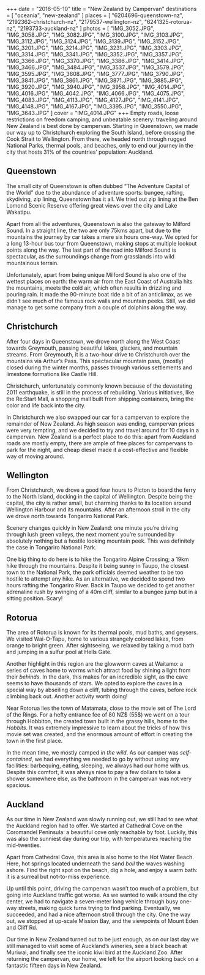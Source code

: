 +++
date    = "2016-05-10"
title   = "New Zealand by Campervan"
destinations = [ "oceania", "new-zealand" ]
places  = [
  "6204696-queenstown-nz", "2192362-christchurch-nz", "2179537-wellington-nz",
  "6241325-rotorua-nz", "2193733-auckland-nz"
]
photos = [
  "IMG_3052.JPG", "IMG_3058.JPG", "IMG_3082.JPG", "IMG_3100.JPG", "IMG_3103.JPG",
  "IMG_3112.JPG", "IMG_3124.JPG", "IMG_3139.JPG", "IMG_3152.JPG", "IMG_3201.JPG",
  "IMG_3214.JPG", "IMG_3231.JPG", "IMG_3303.JPG", "IMG_3314.JPG", "IMG_3341.JPG",
  "IMG_3352.JPG", "IMG_3357.JPG", "IMG_3366.JPG", "IMG_3370.JPG", "IMG_3386.JPG",
  "IMG_3414.JPG", "IMG_3466.JPG", "IMG_3484.JPG", "IMG_3537.JPG", "IMG_3579.JPG",
  "IMG_3595.JPG", "IMG_3608.JPG", "IMG_3777.JPG", "IMG_3790.JPG", "IMG_3841.JPG",
  "IMG_3861.JPG", "IMG_3871.JPG", "IMG_3885.JPG", "IMG_3920.JPG", "IMG_3940.JPG",
  "IMG_3958.JPG", "IMG_4014.JPG", "IMG_4016.JPG", "IMG_4042.JPG", "IMG_4066.JPG",
  "IMG_4075.JPG", "IMG_4083.JPG", "IMG_4113.JPG", "IMG_4127.JPG", "IMG_4141.JPG",
  "IMG_4148.JPG", "IMG_4167.JPG", "IMG_3395.JPG", "IMG_3550.JPG", "IMG_3643.JPG"
]
cover = "IMG_4014.JPG"
+++
Empty roads, loose restrictions on freedom camping, and unbeatable scenery: traveling around New Zealand is best done by campervan. Starting in Queenstown, we made our way up to Christchurch exploring the South Island, before crossing the Cook Strait to Wellington. From there, we headed north through rugged National Parks, thermal pools, and beaches, only to end our journey in the city that hosts 31% of the countries’ population: Auckland.
<!--more-->
## Queenstown
The small city of Queenstown is often dubbed “The Adventure Capital of the World” due to the abundance of adventure sports: bungee, rafting, skydiving, zip lining, Queenstown has it all. We tried out zip lining at the Ben Lomond Scenic Reserve offering great views over the city and Lake Wakatipu.

Apart from all the adventures, Queenstown is also the gateway to Milford Sound. In a straight line, the two are only 75kms apart, but due to the mountains the journey by car takes a mere six hours one-way. We opted for a long 13-hour bus tour from Queenstown, making stops at multiple lookout points along the way. The last part of the road into Milford Sound is spectacular, as the surroundings change from grasslands into wild mountainous terrain.

Unfortunately, apart from being unique Milford Sound is also one of the wettest places on earth: the warm air from the East Coast of Australia hits the mountains, meets the cold air, which often results in drizzling and pouring rain. It made the 90-minute boat ride a bit of an anticlimax, as we didn’t see much of the famous rock walls and mountain peeks. Still, we did manage to get some company from a couple of dolphins along the way.

## Christchurch
After four days in Queenstown, we drove north along the West Coast towards Greymouth, passing beautiful lakes, glaciers, and mountain streams. From Greymouth, it is a two-hour drive to Christchurch over the mountains via Arthur’s Pass. This spectacular mountain pass, (mostly) closed during the winter months, passes through various settlements and limestone formations like Castle Hill.

Christchurch, unfortunately commonly known because of the devastating 2011 earthquake, is still in the process of rebuilding. Various initiatives, like the Re:Start Mall, a shopping mall built from shipping containers, bring the color and life back into the city.

In Christchurch we also swapped our car for a campervan to explore the remainder of New Zealand. As high season was ending, campervan prices were very tempting, and we decided to try and travel around for 10 days in a campervan. New Zealand is a perfect place to do this: apart from Auckland roads are mostly empty, there are ample of free places for campervans to park for the night, and cheap diesel made it a cost-effective and flexible way of moving around.

## Wellington
From Christchurch, we drove a good four hours to Picton to board the ferry to the North Island, docking in the capital of Wellington. Despite being the capital, the city is rather small, but charming thanks to its location around Wellington Harbour and its mountains. After an afternoon stroll in the city we drove north towards Tongariro National Park.

Scenery changes quickly in New Zealand: one minute you’re driving through lush green valleys, the next moment you’re surrounded by absolutely nothing but a hostile looking mountain peek. This was definitely the case in Tongariro National Park.

One big thing to do here is to hike the Tongariro Alpine Crossing; a 19km hike through the mountains. Despite it being sunny in Taupo, the closest town to the National Park, the park officials deemed weather to be too hostile to attempt any hike. As an alternative, we decided to spend two hours rafting the Tongariro River. Back in Taupo we decided to get another adrenaline rush by swinging of a 40m cliff, similar to a bungee jump but in a sitting position. Scary!

## Rotorua
The area of Rotorua is known for its thermal pools, mud baths, and geysers. We visited Wai-O-Tapu, home to various strangely colored lakes, from orange to bright green. After sightseeing, we relaxed by taking a mud bath and jumping in a sulfur pool at Hells Gate.

Another highlight in this region are the glowworm caves at Waitamo: a series of caves home to worms which attract food by shining a light from their *behinds*. In the dark, this makes for an incredible sight, as the cave seems to have thousands of stars. We opted to explore the caves in a special way by abseiling down a cliff, tubing through the caves, before rock climbing back out. Another activity worth doing!

Near Rotorua lies the town of Matamata, close to the movie set of The Lord of the Rings. For a hefty entrance fee of 80 NZ$ (55$) we went on a tour through Hobbiton, the created town built in the grassy hills, home to the *Hobbits*. It was extremely impressive to learn about the tricks of how this movie set was created, and the enormous amount of effort in creating the town in the first place.

In the mean time, we mostly camped *in the wild*. As our camper was *self-contained*, we had everything we needed to go by without using any facilities: barbequing, eating, sleeping, we always had our home with us. Despite this comfort, it was always nice to pay a few dollars to take a shower somewhere else, as the bathroom in the campervan was not very spacious.

## Auckland
As our time in New Zealand was slowly running out, we still had to see what the Auckland region had to offer. We started at Cathedral Cove on the Coromandel Peninsula: a beautiful cove only reachable by foot. Luckily, this was also the sunniest day during our trip, with temperatures reaching the mid-twenties.

Apart from Cathedral Cove, this area is also home to the Hot Water Beach. Here, hot springs located underneath the sand *boil* the waves washing ashore. Find the right spot on the beach, dig a hole, and enjoy a warm bath: it is a surreal but not-to-miss experience.

Up until this point, driving the campervan wasn’t too much of a problem, but going into Auckland traffic got worse. As we wanted to walk around the city center, we had to navigate a seven-meter long vehicle through busy one-way streets, making quick turns trying to find parking. Eventually, we succeeded, and had a nice afternoon stroll through the city. One the way out, we stopped at up-scale Mission Bay, and the viewpoints of Mount Eden and Cliff Rd.

Our time in New Zealand turned out to be just enough, as on our last day we still managed to visit some of Auckland’s wineries, see a black beach at Muriwai, and finally see the iconic kiwi bird at the Auckland Zoo. After returning the campervan, our home, we left for the airport looking back on a fantastic fifteen days in New Zealand.